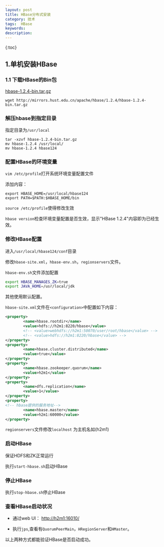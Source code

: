 ```yaml
---
layout: post
title: HBase分布式安装
category: 技术
tags:  HBase
keywords: 
description:   
---
```



{:toc}

## 1.单机安装HBase

### 1.1 下载HBase的Bin包

[hbase-1.2.4-bin.tar.gz](http://mirrors.hust.edu.cn/apache/hbase)

`wget http://mirrors.hust.edu.cn/apache/hbase/1.2.4/hbase-1.2.4-bin.tar.gz`

### 解压hbase到指定目录

指定目录为`/usr/local`

```
tar -xzvf hbase-1.2.4-bin.tar.gz
mv hbase-1.2.4 /usr/local/
mv hbase-1.2.4 hbase124
```

### 配置HBase的环境变量

`vim /etc/profile`打开系统环境变量配置文件

添加内容：

```
export HBASE_HOME=/usr/local/hbase124
export PATH=$PATH:$HBASE_HOME/bin
``` 

`source /etc/profile`使得修改生效

`hbase version`检查环境变量配置是否生效，显示"HBase 1.2.4"内容即为已经生效。


### 修改HBase配置

进入`/usr/local/hbase124/conf`目录

修改`hbase-site.xml`，`hbase-env.sh`，`regionservers`文件。

`hbase-env.sh`文件添加配置

```sh
export HBASE_MANAGES_ZK=true
export JAVA_HOME=/usr/local/jdk
```

其他使用默认配置。

`hbase-site.xml`文件在`<configuration>`中配置如下内容：

```xml
<property>
        <name>hbase.rootdir</name>
        <value>hdfs://h2m1:8220/hbase</value>
        <!-- <value>webhdfs://h2m1:50070/user/root/hbase</value> -->
        <!-- <value>hdfs://h2m1:8220/hbase</value> -->
</property>
<property>
        <name>hbase.cluster.distributed</name>
        <value>true</value>
</property>
<property>
        <name>hbase.zookeeper.quorum</name>
        <value>h2m1</value>
</property>
<property>
        <name>dfs.replication</name>
        <value>1</value>
</property>
<property>
<!-- hbase提供的服务地址-->
        <name>hbase.master</name>
        <value>h2m1:60000</value>
</property>
```

`regionservers`文件修改`localhost` 为主机名如(h2m1)


### 启动HBase

保证HDFS和ZK正常运行

执行`start-hbase.sh`启动HBase

### 停止HBase

执行`stop-hbase.sh`停止HBase

### 查看HBase启动状况

- 通过web UI： <http://h2m1:16010/>

- 执行`jps`,查看有`QuorumPeerMain`，`HRegionServer`和`HMaster`。

以上两种方式都能验证HBase是否启动成功。
